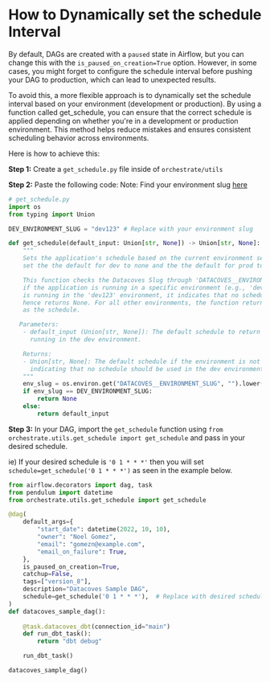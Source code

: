 # How to Dynamically set the schedule Interval

By default, DAGs are created with a `paused` state in Airflow, but you can change this with the `is_paused_on_creation=True` option. However, in some cases, you might forget to configure the schedule interval before pushing your DAG to production, which can lead to unexpected results.

To avoid this, a more flexible approach is to dynamically set the schedule interval based on your environment (development or production). By using a function called get_schedule, you can ensure that the correct schedule is applied depending on whether you're in a development or production environment. This method helps reduce mistakes and ensures consistent scheduling behavior across environments.

Here is how to achieve this:

**Step 1:** Create a `get_schedule.py` file inside of `orchestrate/utils`

**Step 2:** Paste the following code:
Note: Find your environment slug [here](reference/admin-menu/environments.md)
```python
# get_schedule.py
import os
from typing import Union

DEV_ENVIRONMENT_SLUG = "dev123" # Replace with your environment slug

def get_schedule(default_input: Union[str, None]) -> Union[str, None]:
    """
    Sets the application's schedule based on the current environment setting. Allows you to
    set the the default for dev to none and the the default for prod to the default input.

    This function checks the Datacoves Slug through 'DATACOVES__ENVIRONMENT_SLUG' variable to determine
    if the application is running in a specific environment (e.g., 'dev123'). If the application
    is running in the 'dev123' environment, it indicates that no schedule should be used, and
    hence returns None. For all other environments, the function returns the given 'default_input'
    as the schedule.

   Parameters:
    - default_input (Union[str, None]): The default schedule to return if the application is not
      running in the dev environment.

    Returns:
    - Union[str, None]: The default schedule if the environment is not 'dev123'; otherwise, None,
      indicating that no schedule should be used in the dev environment.
    """
    env_slug = os.environ.get("DATACOVES__ENVIRONMENT_SLUG", "").lower()
    if env_slug == DEV_ENVIRONMENT_SLUG:
        return None
    else:
        return default_input
```
**Step 3:** In your DAG, import the `get_schedule` function using `from orchestrate.utils.get_schedule import get_schedule` and pass in your desired schedule.

ie) If your desired schedule is `'0 1 * * *'` then you will set `schedule=get_schedule('0 1 * * *')` as seen in the example below. 
```python
from airflow.decorators import dag, task
from pendulum import datetime
from orchestrate.utils.get_schedule import get_schedule

@dag(
    default_args={
        "start_date": datetime(2022, 10, 10),
        "owner": "Noel Gomez",
        "email": "gomezn@example.com",
        "email_on_failure": True,
    },
    is_paused_on_creation=True, 
    catchup=False,
    tags=["version_8"],
    description="Datacoves Sample DAG",
    schedule=get_schedule('0 1 * * *'),  # Replace with desired schedule
)
def datacoves_sample_dag():
    
    @task.datacoves_dbt(connection_id="main")
    def run_dbt_task():
        return "dbt debug"

    run_dbt_task()

datacoves_sample_dag()
```

